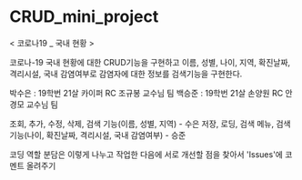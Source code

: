 # CRUD_mini_project
< 코로나19 _ 국내 현황 >

코로나-19 국내 현황에 대한 CRUD기능을 구현하고 이름, 성별, 나이, 지역, 확진날짜, 격리시설, 국내 감염여부로 감염자에 대한 정보를 검색기능을 구현한다.

박수은 : 19학번 21살 카이퍼 RC 조규봉 교수님 팀 백승준 : 19학번 21살 손양원 RC 안경모 교수님 팀

조회, 추가, 수정, 삭제, 검색 기능(이름, 성별, 지역) - 수은 저장, 로딩, 검색 메뉴, 검색 기능(나이, 확진날짜, 격리시설, 국내 감염여부) - 승준

코딩 역할 분담은 이렇게 나누고 작업한 다음에 서로 개선할 점을 찾아서 'Issues'에 코멘트 올려주기
